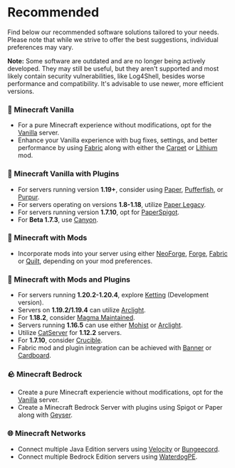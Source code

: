 # Recommended
Find below our recommended software solutions tailored to your needs. Please note that while we strive to offer the best suggestions, individual preferences may vary.

**Note:** Some software are outdated and are no longer being actively developed. They may still be useful, but they aren't supported and most likely contain security vulnerabilities, like Log4Shell, besides worse performance and compatibility. It's advisable to use newer, more efficient versions.

### 🍦 Minecraft Vanilla
- For a pure Minecraft experience without modifications, opt for the [Vanilla](java/VANILLA.md#-vanilla) server.
- Enhance your Vanilla experience with bug fixes, settings, and better performance by using [Fabric](java/MODS.md#-fabric) along with either the [Carpet](https://www.curseforge.com/minecraft/mc-mods/carpet) or [Lithium](https://www.curseforge.com/minecraft/mc-mods/lithium) mod.

### 🚰 Minecraft Vanilla with Plugins
- For servers running version **1.19+**, consider using [Paper](java/PLUGINS.md#-paper), [Pufferfish](java/PLUGINS.md#-pufferfish), or [Purpur](java/PLUGINS.md#-purpur).
- For servers operating on versions **1.8-1.18**, utilize [Paper Legacy](java/PLUGINS.md#-paper).
- For servers running version **1.7.10**, opt for [PaperSpigot](java/PLUGINS.md#-paper).
- For **Beta 1.7.3**, use [Canyon](java/PLUGINS.md#-canyon).

### 🔨 Minecraft with Mods
- Incorporate mods into your server using either [NeoForge](java/MODS.md#-neoforge), [Forge](java/MODS.md#-forge), [Fabric](java/MODS.md#-fabric) or [Quilt](java/MODS.md#-quiltmc), depending on your mod preferences.

### 🔮 Minecraft with Mods and Plugins
- For servers running **1.20.2-1.20.4**, explore [Ketting](java/MODS+PLUGINS.md#-ketting) (Development version).
- Servers on **1.19.2/1.19.4** can utilize [Arclight](java/MODS+PLUGINS.md#-arclight).
- For **1.18.2**, consider [Magma Maintained](java/MODS+PLUGINS.md#-magma-maintained).
- Servers running **1.16.5** can use either [Mohist](java/MODS+PLUGINS.md#-mohist) or [Arclight](java/MODS+PLUGINS.md#-arclight).
- Utilize [CatServer](java/MODS+PLUGINS.md#-catserver) for **1.12.2** servers.
- For **1.7.10**, consider [Crucible](java/MODS+PLUGINS.md#-crucible).
- Fabric mod and plugin integration can be achieved with [Banner](java/MODS+PLUGINS.md#-banner) or [Cardboard](java/MODS+PLUGINS.md#-cardboard).

### 🪨 Minecraft Bedrock
- Create a pure Minecraft experiencie without modifications, opt for the [Vanilla](bedrock/VANILLA.md#-vanilla) server.
- Create a Minecraft Bedrock Server with plugins using Spigot or Paper along with [Geyser](OTHERS.md#-geysermc).

### 🌐 Minecraft Networks
- Connect multiple Java Edition servers using [Velocity](java/PROXIES.md#-velocity) or [Bungeecord](java/PROXIES.md#-bungeecord).
- Connect multiple Bedrock Edition servers using [WaterdogPE](bedrock/PROXIES.md#-waterdogpe).
